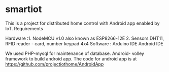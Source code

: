 # smartiot
This is a project for distributed home control with Android app enabled by IoT.
Requirements

Hardware :1. NodeMCU v1.0 also known as ESP8266-12E
          2. Sensors DHT11, RFID reader - card, number keypad 4x4
Software : Arduino IDE
          Android IDE

We used PHP-mysql for maintenance of database. Android- volley framework to build android app.
The code for android app is at https://github.com/projectiothome/AndroidApp

